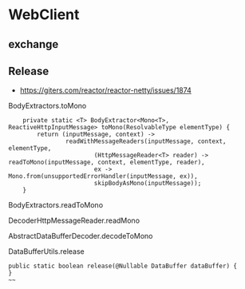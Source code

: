 # WebClient

## exchange

##


## Release

- https://giters.com/reactor/reactor-netty/issues/1874

BodyExtractors.toMono

~~~
	private static <T> BodyExtractor<Mono<T>, ReactiveHttpInputMessage> toMono(ResolvableType elementType) {
		return (inputMessage, context) ->
				readWithMessageReaders(inputMessage, context, elementType,
						(HttpMessageReader<T> reader) -> readToMono(inputMessage, context, elementType, reader),
						ex -> Mono.from(unsupportedErrorHandler(inputMessage, ex)),
						skipBodyAsMono(inputMessage));
	}
~~~

BodyExtractors.readToMono

DecoderHttpMessageReader.readMono

AbstractDataBufferDecoder.decodeToMono

DataBufferUtils.release

~~~
public static boolean release(@Nullable DataBuffer dataBuffer) {
}
~~
